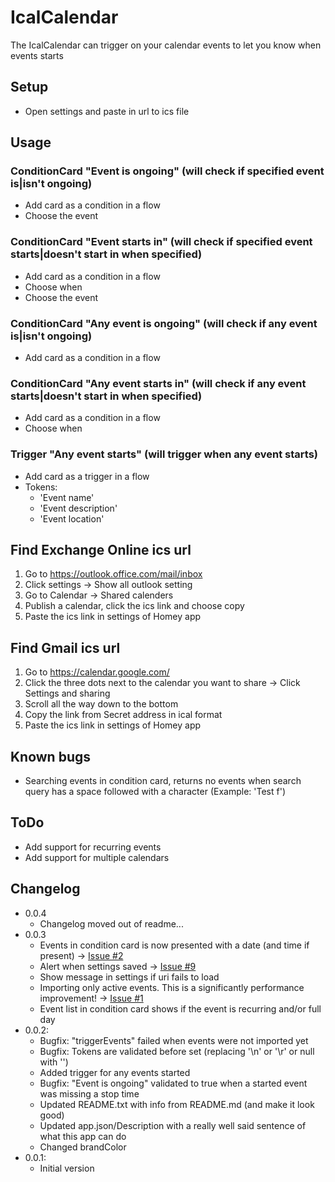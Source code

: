 # IcalCalendar

The IcalCalendar can trigger on your calendar events to let you know when events starts

## Setup

- Open settings and paste in url to ics file

## Usage

### ConditionCard "Event is ongoing" (will check if specified event is|isn't ongoing)
- Add card as a condition in a flow
- Choose the event

### ConditionCard "Event starts in" (will check if specified event starts|doesn't start in when specified)
- Add card as a condition in a flow
- Choose when
- Choose the event

### ConditionCard "Any event is ongoing" (will check if any event is|isn't ongoing)
- Add card as a condition in a flow

### ConditionCard "Any event starts in" (will check if any event starts|doesn't start in when specified)
- Add card as a condition in a flow
- Choose when

### Trigger "Any event starts" (will trigger when any event starts)
- Add card as a trigger in a flow
- Tokens:
    - 'Event name'
    - 'Event description'
    - 'Event location'

## Find Exchange Online ics url

1. Go to https://outlook.office.com/mail/inbox
1. Click settings -> Show all outlook setting
1. Go to Calendar -> Shared calenders
1. Publish a calendar, click the ics link and choose copy
1. Paste the ics link in settings of Homey app

## Find Gmail ics url

1. Go to https://calendar.google.com/
1. Click the three dots next to the calendar you want to share -> Click Settings and sharing
1. Scroll all the way down to the bottom
1. Copy the link from Secret address in ical format
1. Paste the ics link in settings of Homey app

## Known bugs

- Searching events in condition card, returns no events when search query has a space followed with a character (Example: 'Test f')

## ToDo

- Add support for recurring events
- Add support for multiple calendars

## Changelog

- 0.0.4
    - Changelog moved out of readme...
- 0.0.3
    - Events in condition card is now presented with a date (and time if present) -> [Issue #2](https://github.com/runely/calendar-homey/issues/2)
    - Alert when settings saved -> [Issue #9](https://github.com/runely/calendar-homey/issues/9)
    - Show message in settings if uri fails to load
    - Importing only active events. This is a significantly performance improvement! -> [Issue #1](https://github.com/runely/calendar-homey/issues/1)
    - Event list in condition card shows if the event is recurring and/or full day
- 0.0.2: 
    - Bugfix: "triggerEvents" failed when events were not imported yet
    - Bugfix: Tokens are validated before set (replacing '\n' or '\r' or null with '')
    - Added trigger for any events started
    - Bugfix: "Event is ongoing" validated to true when a started event was missing a stop time
    - Updated README.txt with info from README.md (and make it look good)
    - Updated app.json/Description with a really well said sentence of what this app can do
    - Changed brandColor
- 0.0.1:
    - Initial version
